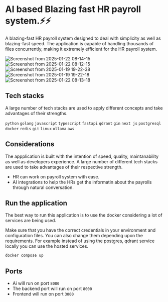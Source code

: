 # AI based Blazing fast HR payroll system.⚡⚡

A blazing-fast HR payroll system designed to deal with simplicity as well as blazing-fast speed. The application is capable of handling thousands of files concurrently, making it extremely efficient for the HR payroll system.

![Screenshot from 2025-01-22 08-14-15](https://github.com/user-attachments/assets/da52cf91-3a84-425b-b5cc-8cd1974a46e4)
![Screenshot from 2025-01-22 08-12-15](https://github.com/user-attachments/assets/4bc4a1ec-7bc0-474b-8da0-d8e5639ed948)
![Screenshot from 2025-01-19 19-22-38](https://github.com/user-attachments/assets/5f7c2f77-734f-438e-a104-cdfff66f36a2)
![Screenshot from 2025-01-19 19-22-18](https://github.com/user-attachments/assets/eddea66f-33b5-4000-815b-9a3bc50221cf)
![Screenshot from 2025-01-22 08-13-18](https://github.com/user-attachments/assets/cc5c0b41-b19b-480f-bfde-3522621cc3a3)


## Tech stacks

A large number of tech stacks are used to apply different concepts and take advantages of their strengths.

`python` `golang` `javascript` `typescript` `fastapi` `qdrant` `gin` `next js` `postgresql` `docker` `redis` `git` `linux` `ollama` `aws`

## Considerations

The appplication is built with the intention of speed, quality, maintanability as well as developers experience. A large number of different tech stacks are used to take advantages of their respective strength.

- HR can work on payroll system with ease.
- AI integrations to help the HRs get the informatin about the payrolls through natural conversation.

## Run the application

The best way to run this application is to use the docker considering a lot of services are being used.

Make sure that you have the correct credentials in your environment and configuration files. You can also change them depending upon the requirements. For example instead of using the postgres, qdrant service locally you can use the hosted services.

```bash
docker compose up
```

## Ports

- Ai will run on port `8080`
- The backend port will run on port `8000`
- Frontend will run on port `3000`
